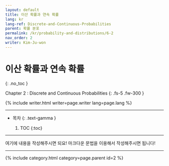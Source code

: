 ```yaml
---
layout: default
title: 이산 확률과 연속 확률
lang: kr
lang-ref: Discrete-and-Continuous-Probabilities
parent: 확률 분포
permalink: /kr/probability-and-distributions/6-2
nav_order: 2
writer: Kim-Ju-won
---
```


# 이산 확률과 연속 확률
{: .no_toc }


Chapter 2 : Discrete and Continuous Probabilities
{: .fs-5 .fw-300 }


{% include writer.html writer=page.writer lang=page.lang %}

---

- 목차
    {: .text-gamma }

    1. TOC
    {:toc}

---
여기에 내용을 작성해주시면 되요! 마크다운 문법을 이용해서 작성해주시면 됩니다!

---

{% include category.html category=page.parent id=2 %}
